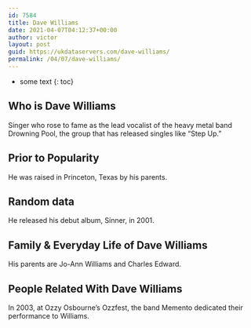 ```yaml
---
id: 7584
title: Dave Williams
date: 2021-04-07T04:12:37+00:00
author: victor
layout: post
guid: https://ukdataservers.com/dave-williams/
permalink: /04/07/dave-williams/
---
```


* some text
{: toc}


## Who is Dave Williams



Singer who rose to fame as the lead vocalist of the heavy metal band Drowning Pool, the group that has released singles like &#8220;Step Up.&#8221;

                
                
                
## Prior to Popularity



He was raised in Princeton, Texas by his parents.

                
                
                
## Random data



He released his debut album, Sinner, in 2001.

                
                
                
## Family & Everyday Life of Dave Williams



His parents are Jo-Ann Williams and Charles Edward.

                
                
                
## People Related With Dave Williams



In 2003, at Ozzy Osbourne&#8217;s Ozzfest, the band Memento dedicated their performance to Williams.

                
              
            
          
          
          